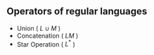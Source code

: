
## Operators of regular languages

- Union ( $L \cup M$ )
- Concatenation ( $LM$ )
- Star Operation ( $L^*$ )
